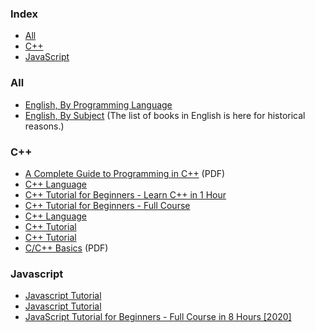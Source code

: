 ### Index

* [All](#all)
* [C++](#cpp)
* [JavaScript](#javascript)


### All

* [English, By Programming Language](free-programming-books-langs.md)
* [English, By Subject](free-programming-books-subjects.md)
  (The list of books in English is here for historical reasons.)


### <a id="cpp"></a>C++

* [A Complete Guide to Programming in C++](http://www.lmpt.univ-tours.fr/~volkov/C++.pdf) (PDF)
* [C++ Language](https://cplusplus.com/doc/tutorial/)
* [C++ Tutorial for Beginners - Learn C++ in 1 Hour](https://youtu.be/ZzaPdXTrSb8)
* [C++ Tutorial for Beginners - Full Course](https://youtu.be/vLnPwxZdW4Y)
* [C++ Language](https://cplusplus.com/doc/tutorial/)
* [C++ Tutorial](https://www.w3schools.com/cpp/)
* [C++ Tutorial](https://www.cprogramming.com/tutorial/c++-tutorial.html)
* [C/C++ Basics](https://personal.utdallas.edu/~veerasam/lectures/KG/AdvJava/basicsCC++1.pdf) (PDF)


### Javascript

* [Javascript Tutorial](https://www.w3schools.com/js/)
* [Javascript Tutorial](https://www.tutorialspoint.com/javascript/index.htm)
* [JavaScript Tutorial for Beginners - Full Course in 8 Hours [2020]](https://youtu.be/Qqx_wzMmFeA)
